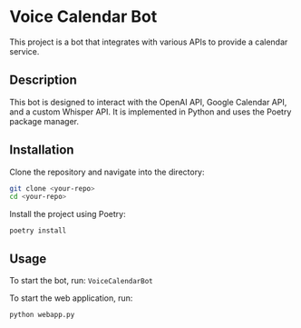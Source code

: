 # Voice Calendar Bot

This project is a bot that integrates with various APIs to provide a calendar service.

## Description

This bot is designed to interact with the OpenAI API, Google Calendar API, and a custom Whisper API. It is implemented in Python and uses the Poetry package manager.

## Installation

Clone the repository and navigate into the directory:

```bash
git clone <your-repo>
cd <your-repo>
```

Install the project using Poetry:

```poetry install```

## Usage
To start the bot, run:
```VoiceCalendarBot```

To start the web application, run:

```python webapp.py```